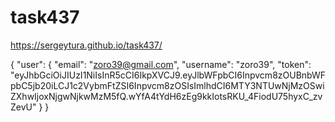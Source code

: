 # task437

https://sergeytura.github.io/task437/

{
  "user": {
    "email": "zoro39@gmail.com",
    "username": "zoro39",
    "token": "eyJhbGciOiJIUzI1NiIsInR5cCI6IkpXVCJ9.eyJlbWFpbCI6Inpvcm8zOUBnbWFpbC5jb20iLCJ1c2VybmFtZSI6Inpvcm8zOSIsImlhdCI6MTY3NTUwNjMzOSwiZXhwIjoxNjgwNjkwMzM5fQ.wYfA4tYdH6zEg9kkIotsRKU_4FiodU75hyxC_zvZevU"
  }
}
